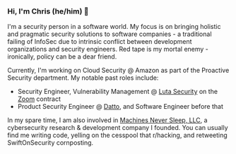 ### Hi, I'm Chris (he/him) 👋

I'm a security person in a software world. My focus is on bringing holistic and pragmatic security solutions to software companies - a traditional failing of InfoSec due to intrinsic conflict between development organizations and security engineers. Red tape is my mortal enemy - ironically, policy can be a dear friend.

Currently, I'm working on Cloud Security @ Amazon as part of the Proactive Security department. My notable past roles include:
- Security Engineer, Vulnerability Management @ [Luta Security](https://www.lutasecurity.com/) on the [Zoom](https://zoom.us/) contract
- Product Security Engineer @ [Datto](https://datto.com), and Software Engineer before that

In my spare time, I am also involved in [Machines Never Sleep, LLC](https://mns.llc/), a cybersecurity research & development company I founded. You can usually find me writing code, yelling on the cesspool that r/hacking, and retweeting SwiftOnSecurity cornposting.
